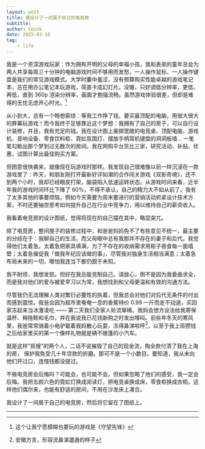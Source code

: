 ```yaml
---
layout: post
title: 我设计了一间属于自己的电竞房
subtitle: 
author: Coink
date: 2025-03-10
tag: 
    - life
---
```


我是一个资深游戏玩家：作为拥有开明的父母的幸福小孩，我和表弟的童年总会为两人共享每周三十分钟的电脑游戏时间不够用而发愁，一人操作鼠标、一人操作键盘是我们的常见游戏模式。大学时囊中羞涩，没有预算购买性能卓越的游戏笔记本，总在用办公笔记本玩游戏，简直卡成幻灯片。没辙，只好调低分辨率，更低、再低，直到 360p 渲染分辨率，画面才勉强流畅。虽然游戏体验很差，但却是难得的无忧无虑开心时光。[^1]

从小到大，总有一个畅想萦绕：等我工作挣了钱，要买最顶配的电脑，用很大很大的屏幕玩游戏！而今我终于足够靠近这个梦想：我拥有了自己的房子，可以自行设计装修，并且，我有充足的钱。我在设计图上豪掷宽敞的电竞桌、顶配电脑、游戏机、音响设备、零食饮料柜、霓虹氛围灯、摆放手柄耳机键盘的洞洞板墙… 一笔笔勾勒出那个梦到过无数次的房间。我在网购平台货比三家，研究活动、补贴、优惠，试图计算出最佳购买方案。

但困意很快袭来，就像现在玩游戏时那样。我发现自己很难像以前一样沉浸在一款游戏里了：昨天，和朋友刚打开最新好评如潮的合作闯关游戏《双影奇境》，还不到两个小时，我却已经眼皮打架，脑袋陷入低速运转状态。从游戏时间来看，近半年我的游戏时间环比下降了 60%，不得不承认，自己的精力大不如从前了。我有了太多其他的事要烦恼，例如今天需要为周末要进行的营销活动抓紧设计技术方案，不时还要抽空思考如何提升自己在行业中竞争力，用以维持自己的薪资收入。

我看着电竞房的设计图纸，觉得将现在的自己摆在其中，略显突兀。

除了电竞房，整间屋子的装修过程中，和爸爸妈妈免不了有些意见不统一，最主要的分歧在于：我聊自己的生活，而父母眼中总有我那并不存在的妻子和后代。我觉得他们太着急。太着急把家具填满，为了不存在的收纳需求用柜子吞食每一面墙壁；太着急催促我「做我年纪应该做的事」，尽管我对独身生活相当满意；太着急布局未来的一切，哪怕我连当下都仍囿于未知。

我不耐烦，我想发怒。但好在我总能克制自己。请放心，倒不是因为我委曲求全，而是我对他们的爱与被爱早习以为常，我想找到和父母更温和有效的沟通方法。

尽管我仍无法理解人类对繁衍必要性的执着，但我总会对他们对后代无条件的付出而感到震惊。我爸会因为超市里奄奄一息的香蕉特价 0.99 一斤而走不动道，买回家冻起来当冰激凌吃 —— 第二天我们全家人轮流窜稀。我妈会想方设法给我寄保温杯、棉拖鞋和毛巾，并在我说我已花钱新购之时发出嚎叫。前些年冬天的寒风里，我爸常常骑着小电驴载着我妈散心玩耍，冻得鼻涕啦呼[^2]，以至于我上班攒钱之后给家里买的第一个像样礼物就是辆不敞篷的小汽车。

就是这样"抠搜"的两个人，二话不说摧毁了自己的现金流，掏全款付清了我在上海的房， 保护我免受几十年贷款的折磨。那可不是一个小数目。要知道，我从未向他们开过口，连借钱都没提过。

不做电竞房会后悔吗？可能会，也可能不会。但如果忽略了他们的感受，我一定会后悔。我把五颜六色的霓虹灯换成阅读灯，把电竞桌换成床，零食柜换成衣柜。这样他们偶尔来，也能有舒适的房间，不用在沙发床上凑合。

我设计了一间属于自己的电竞房，然后将它留在了图纸上。


---


[^1]: 这个让我宁愿模糊也要玩的游戏是《守望先锋》

[^2]: 安徽方言，形容流鼻涕邋遢的样子
